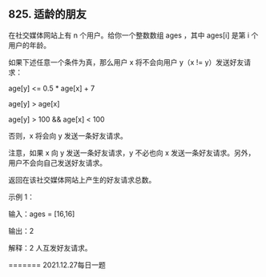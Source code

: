 ## 825. 适龄的朋友
在社交媒体网站上有 n 个用户。给你一个整数数组 ages ，其中 ages[i] 是第 i 个用户的年龄。

如果下述任意一个条件为真，那么用户 x 将不会向用户 y（x != y）发送好友请求：

age[y] <= 0.5 * age[x] + 7

age[y] > age[x]

age[y] > 100 && age[x] < 100

否则，x 将会向 y 发送一条好友请求。

注意，如果 x 向 y 发送一条好友请求，y 不必也向 x 发送一条好友请求。另外，用户不会向自己发送好友请求。

返回在该社交媒体网站上产生的好友请求总数。

 

示例 1：

输入：ages = [16,16]

输出：2

解释：2 人互发好友请求。

=======
2021.12.27每日一题
